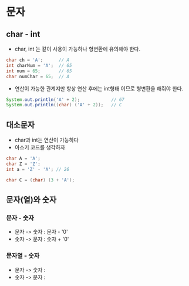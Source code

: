 # 문자

## char - int

- char, int 는 같이 사용이 가능하나 형변환에 유의해야 한다.
```java
char ch = 'A';      // A
int charNum = 'A';  // 65 
int num = 65;       // 65
char numChar = 65;  // A
```

- 연산이 가능한 관계지만 항상 연산 후에는 int형태 이므로 형변환을 해줘야 한다.
```java
System.out.println('A' + 2);            // 67
System.out.println((char) ('A' + 2));   // C 
```

## 대소문자

- char과 int는 연산이 가능하다
- 아스키 코드를 생각하자

```java
char A = 'A';
char Z = 'Z';
int a = 'Z' - 'A'; // 26

char C = (char) (3 + 'A');
```

## 문자(열)와 숫자

### 문자 - 숫자

- 문자 -> 숫자 : 문자 - '0'
- 숫자 -> 문자 : 숫자 + '0'


### 문자열 - 숫자

- 문자 -> 숫자 :
- 숫자 -> 문자 :

